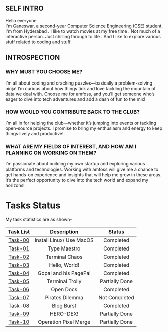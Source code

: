 ## SELF INTRO
Hello everyone<br>
I'm Ganeswar, a second-year Computer Science Engineering (CSE) student. I'm from Hyderabad . I like to watch movies at my free time . Not much of a interactive person. Just chilling through to life . And I like to explore various stuff related to coding and stuff.
## INTROSPECTION
### WHY MUST YOU CHOOSE ME?
I’m all about coding and cracking puzzles—basically a problem-solving ninja! I’m curious about how things tick and love tackling the mountain of data we deal with. Choose me for amfoss, and you’ll get someone who’s eager to dive into tech adventures and add a dash of fun to the mix!
### HOW WOULD YOU CONTRIBUTE BACK TO THE CLUB?
I’m all in for helping the club—whether it’s jumping into events or tackling open-source projects. I promise to bring my enthusiasm and energy to keep things lively and productive!.
### WHAT ARE MY FIELDS OF INTEREST, AND HOW AM I PLANNING ON WORKING ON THEM?
I’m passionate about building my own startup and exploring various platforms and technologies. Working with amfoss will give me a chance to get hands-on experience and insights that will help me grow in these areas. It’s the perfect opportunity to dive into the tech world and expand my horizons!
# Tasks Status

My task statistics are as shown-

| Task List | Description | Status |
| :-:       | :-:         | :-:    |
| [Task-00](https://github.com/ganidande905/amfoss-tasks/tree/main/task-00)   | Install Linux/ Use MacOS | Completed |
| [Task-01](https://github.com/ganidande905/amfoss-tasks/tree/main/task-01)   | Type Maestro | Completed |
| [Task-02](https://github.com/ganidande905/amfoss-tasks/tree/main/task-02)    | Terminal Chaos | Completed |
| [Task-03](https://github.com/ganidande905/amfoss-tasks/tree/main/task-03)   | Hello, World! | Completed |
| [Task-04](https://github.com/ganidande905/amfoss-tasks/tree/main/task-04)     | Gopal and his PagePal| Completed |
| [Task-05](https://github.com/ganidande905/amfoss-tasks/tree/main/task-05)   | Terminal Trolly| Partially Done|
| [Task-06](https://github.com/ganidande905/amfoss-tasks/tree/main/task-06)    | Open Docs| Completed |
| [Task-07](https://github.com/ganidande905/amfoss-tasks/tree/main/task-07)    | Pirates Dilemma| Not Completed |
| [Task-08](https://github.com/ganidande905/amfoss-tasks/tree/main/task-08)   | Blog Burst| Completed |
| [Task-09](https://github.com/ganidande905/amfoss-tasks/tree/main/task-09)   | HERO-DEX!| Partially Done |
| [Task-10](https://github.com/ganidande905/amfoss-tasks/tree/main/task-10)   | Operation Pixel Merge | Partially Done |
